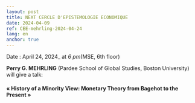 ```yaml
---
layout: post
title: NEXT CERCLE D'EPISTEMOLOGIE ECONOMIQUE
date: 2024-04-09
ref: CEE-mehrling-2024-04-24
lang: en
anchor: true
---
```



<i class="fas fa-table"></i> Date : April 24, 2024_ at _6 pm_(MSE, 6th floor)

**Perry G. MEHRLING** (Pardee School of Global Studies, Boston University) will give a talk:

#### « History of a Minority View: Monetary Theory from Bagehot to the Present »
